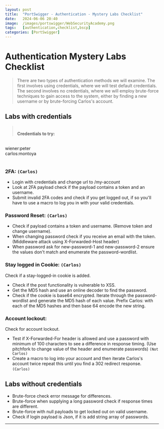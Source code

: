 ```yaml
---
layout: post
title:  "PortSwigger - Authentication - Mystery Labs Checklist"
date:   2024-06-06 20:40
image:  /images/portswigger/WebSecurityAcademy.png
tags:   [authentication,checklist,bscp]
categories: [PortSwigger]
---
```


# Authentication Mystery Labs Checklist
>There are two types of authentication methods we will examine. The first involves using credentials, where we will test default credentials. The second involves no credentials, where we will employ brute-force techniques to gain access to the system, either by finding a new username or by brute-forcing Carlos's account.



## Labs with credentials
><br/><b>Credentials to try:</b>
<br/>
wiener:peter<br/>
carlos:montoya<br/><br/>

### 2FA: `(Carlos)`
- Login with credentials and change url to /my-account 
- Look at 2FA payload check if the payload contains a token and  an username. 
- Submit invalid 2FA codes and check if you get logged out, if so you'll have to use a macro to log you in with your valid credentials.

### Password Reset: `(Carlos)`
- Check if payload contains a token and username. (Remove token and change username).
- When changing password check if you receive an email with the token. (Middleware attack using X-Forwarded-Host header)
- When password ask for new-password-1 and new-password-2 ensure the values don't match and enumerate the password-wordlist.

### Stay logged in Cookie: `(Carlos)`
Check if a stay-logged-in cookie is added.
- Check if the post functionality is vulnerable to XSS.
- Get the MD5 hash and use an online decoder to find the password.
- Check if the cookie is base64 encrypted. Iterate through the password-wordlist and generate the MD5 hash of each value. Prefix Carlos: with each of the MD5 hashes and then base 64 encode the new string.

### Account lockout:
Check for account lockout.
- Test if X-Forwarded-For header is allowed and use a password with minimum of 100 characters to see a difference in response timing. (Use pitchfork to change value of the header and enumerate passwords) `(Not Carlos)`
- Create a macro to log into your account and then iterate Carlos's account twice repeat this until you find a 302 redirect response. `(Carlos)`

## Labs without credentials
- Brute-force check error message for differences.
- Brute-force when supplying a long password check if response times are different.
- Brute-force with null payloads to get locked out on valid username.
- Check if login payload is Json, if it is add string array of passwords.
<hr/>